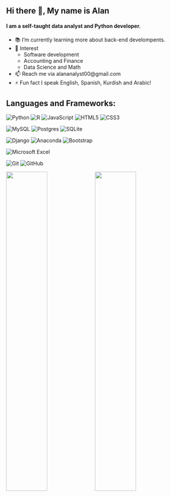 ## Hi there 👋, My name is Alan
#### I am a self-taught data analyst and Python developer.

<ul>
  <li>📚 I’m currently learning more about back-end develompents.</li>
  <li>🧐 Interest
    <ul>
  <li>Software development</li>
  <li>Accounting and Finance</li>
  <li>Data Science and Math</li>
    </ul>
  </li>
  <li>📫 Reach me via alananalyst00@gmail.com</li>
  <li>⚡ Fun fact I speak English, Spanish, Kurdish and Arabic!</li>
</ul>


## Languages and Frameworks:
![Python](https://img.shields.io/badge/python-3670A0?style=for-the-badge&logo=python&logoColor=ffdd54)
![R](https://img.shields.io/badge/r-%23276DC3.svg?style=for-the-badge&logo=r&logoColor=white)
![JavaScript](https://img.shields.io/badge/javascript-%23323330.svg?style=for-the-badge&logo=javascript&logoColor=%23F7DF1E)
![HTML5](https://img.shields.io/badge/html5-%23E34F26.svg?style=for-the-badge&logo=html5&logoColor=white)
![CSS3](https://img.shields.io/badge/css3-%231572B6.svg?style=for-the-badge&logo=css3&logoColor=white)

![MySQL](https://img.shields.io/badge/mysql-%2300f.svg?style=for-the-badge&logo=mysql&logoColor=white)
![Postgres](https://img.shields.io/badge/postgres-%23316192.svg?style=for-the-badge&logo=postgresql&logoColor=white)
![SQLite](https://img.shields.io/badge/sqlite-%2307405e.svg?style=for-the-badge&logo=sqlite&logoColor=white)

![Django](https://img.shields.io/badge/django-%23092E20.svg?style=for-the-badge&logo=django&logoColor=white)
![Anaconda](https://img.shields.io/badge/Anaconda-%2344A833.svg?style=for-the-badge&logo=anaconda&logoColor=white)
![Bootstrap](https://img.shields.io/badge/bootstrap-%238511FA.svg?style=for-the-badge&logo=bootstrap&logoColor=white)

![Microsoft Excel](https://img.shields.io/badge/Microsoft_Excel-217346?style=for-the-badge&logo=microsoft-excel&logoColor=white)

![Git](https://img.shields.io/badge/git-%23F05033.svg?style=for-the-badge&logo=git&logoColor=white)
![GitHub](https://img.shields.io/badge/github-%23121011.svg?style=for-the-badge&logo=github&logoColor=white)

<div>
<img align='left' width='47%' src='https://github-readme-stats.vercel.app/api?username=Alan-Analyst&show_icons=true&theme=radical'/>
<img align='left' width='47%' src='https://github-readme-stats.vercel.app/api/top-langs/?username=Alan-Analyst&size_weight=0.5&count_weight=0.5'/>
</div>
